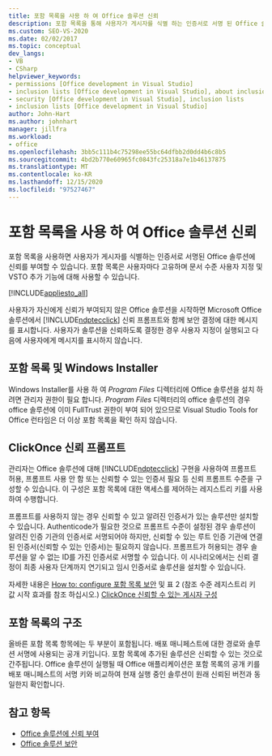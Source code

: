 ```yaml
---
title: 포함 목록을 사용 하 여 Office 솔루션 신뢰
description: 포함 목록을 통해 사용자가 게시자를 식별 하는 인증서로 서명 된 Office 솔루션에 신뢰를 부여할 수 있도록 하는 방법을 알아봅니다.
ms.custom: SEO-VS-2020
ms.date: 02/02/2017
ms.topic: conceptual
dev_langs:
- VB
- CSharp
helpviewer_keywords:
- permissions [Office development in Visual Studio]
- inclusion lists [Office development in Visual Studio], about inclusion lists
- security [Office development in Visual Studio], inclusion lists
- inclusion lists [Office development in Visual Studio]
author: John-Hart
ms.author: johnhart
manager: jillfra
ms.workload:
- office
ms.openlocfilehash: 3bb5c111b4c75298ee55bc64dfbb2d0dd4b6c8b5
ms.sourcegitcommit: 4bd2b770e60965fc0843fc25318a7e1b46137875
ms.translationtype: MT
ms.contentlocale: ko-KR
ms.lasthandoff: 12/15/2020
ms.locfileid: "97527467"
---
```

# <a name="trust-office-solutions-by-using-inclusion-lists"></a>포함 목록을 사용 하 여 Office 솔루션 신뢰
  포함 목록을 사용하면 사용자가 게시자를 식별하는 인증서로 서명된 Office 솔루션에 신뢰를 부여할 수 있습니다. 포함 목록은 사용자마다 고유하며 문서 수준 사용자 지정 및 VSTO 추가 기능에 대해 사용할 수 있습니다.

 [!INCLUDE[appliesto_all](../vsto/includes/appliesto-all-md.md)]

 사용자가 자신에게 신뢰가 부여되지 않은 Office 솔루션을 시작하면 Microsoft Office 솔루션에서 [!INCLUDE[ndptecclick](../vsto/includes/ndptecclick-md.md)] 신뢰 프롬프트와 함께 보안 결정에 대한 메시지를 표시합니다. 사용자가 솔루션을 신뢰하도록 결정한 경우 사용자 지정이 실행되고 다음에 사용자에게 메시지를 표시하지 않습니다.

## <a name="inclusion-list-and-windows-installer"></a>포함 목록 및 Windows Installer
 Windows Installer를 사용 하 여 *Program Files* 디렉터리에 Office 솔루션을 설치 하려면 관리자 권한이 필요 합니다. *Program Files* 디렉터리의 office 솔루션의 경우 office 솔루션에 이미 FullTrust 권한이 부여 되어 있으므로 Visual Studio Tools for Office 런타임은 더 이상 포함 목록을 확인 하지 않습니다.

## <a name="clickonce-trust-prompt"></a>ClickOnce 신뢰 프롬프트
 관리자는 Office 솔루션에 대해 [!INCLUDE[ndptecclick](../vsto/includes/ndptecclick-md.md)] 구현을 사용하여 프롬프트 허용, 프롬프트 사용 안 함 또는 신뢰할 수 있는 인증서 필요 등 신뢰 프롬프트 수준을 구성할 수 있습니다. 이 구성은 포함 목록에 대한 액세스를 제어하는 레지스트리 키를 사용하여 수행합니다.

 프롬프트를 사용하지 않는 경우 신뢰할 수 있고 알려진 인증서가 있는 솔루션만 설치할 수 있습니다. Authenticode가 필요한 것으로 프롬프트 수준이 설정된 경우 솔루션이 알려진 인증 기관의 인증서로 서명되어야 하지만, 신뢰할 수 있는 루트 인증 기관에 연결된 인증서(신뢰할 수 있는 인증서)는 필요하지 않습니다. 프롬프트가 허용되는 경우 솔루션을 알 수 없는 ID를 가진 인증서로 서명할 수 있습니다. 이 시나리오에서는 신뢰 결정이 최종 사용자 단계까지 연기되고 임시 인증서로 솔루션을 설치할 수 있습니다.

 자세한 내용은 [How to: configure 포함 목록 보안](../vsto/how-to-configure-inclusion-list-security.md) 및 표 2 (참조 수준 레지스트리 키 값 시작 효과를 참조 하십시오.) [ClickOnce 신뢰할 수 있는 게시자 구성](/previous-versions/dotnet/articles/ms996418(v=msdn.10))

## <a name="structure-of-the-inclusion-list"></a>포함 목록의 구조
 올바른 포함 목록 항목에는 두 부분이 포함됩니다. 배포 매니페스트에 대한 경로와 솔루션 서명에 사용되는 공개 키입니다. 포함 목록에 추가된 솔루션은 신뢰할 수 있는 것으로 간주됩니다. Office 솔루션이 실행될 때 Office 애플리케이션은 포함 목록의 공개 키를 배포 매니페스트의 서명 키와 비교하여 현재 실행 중인 솔루션이 원래 신뢰된 버전과 동일한지 확인합니다.

## <a name="see-also"></a>참고 항목
- [Office 솔루션에 신뢰 부여](../vsto/granting-trust-to-office-solutions.md)
- [Office 솔루션 보안](../vsto/securing-office-solutions.md)
